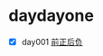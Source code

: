 # daydayone
- [x] day001 [前正后负](https://github.com/CaiCandong/daydayone/tree/master/src/day001)

    
